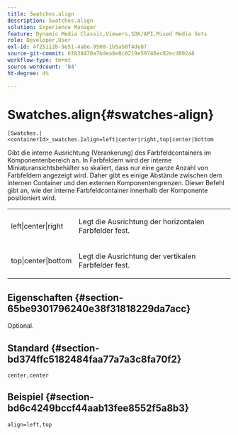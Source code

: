 ```yaml
---
title: Swatches.align
description: Swatches.align
solution: Experience Manager
feature: Dynamic Media Classic,Viewers,SDK/API,Mixed Media Sets
role: Developer,User
exl-id: 4f25112b-9e51-4a0e-9500-1b5ab0f4de87
source-git-commit: 6f838470a7bdea8e8c0219e59746ec82ecd802a8
workflow-type: tm+mt
source-wordcount: '84'
ht-degree: 4%

---
```


# Swatches.align{#swatches-align}

`[Swatches.|<containerId>_swatches.]align=left|center|right,top|center|bottom`

Gibt die interne Ausrichtung (Verankerung) des Farbfeldcontainers im Komponentenbereich an. In Farbfeldern wird der interne Miniaturansichtsbehälter so skaliert, dass nur eine ganze Anzahl von Farbfeldern angezeigt wird. Daher gibt es einige Abstände zwischen dem internen Container und den externen Komponentengrenzen. Dieser Befehl gibt an, wie der interne Farbfeldcontainer innerhalb der Komponente positioniert wird.

<table id="table_58D88FF5F83A4ABA928695B5AFF97354"> 
 <tbody> 
  <tr> 
   <td> <p> <span class="codeph"> left|center|right</span> </p> </td> 
   <td> <p> Legt die Ausrichtung der horizontalen Farbfelder fest. </p> </td> 
  </tr> 
  <tr> 
   <td> <p><span class="codeph"> top|center|bottom</span> </p> </td> 
   <td> <p> Legt die Ausrichtung der vertikalen Farbfelder fest. </p> </td> 
  </tr> 
 </tbody> 
</table>

## Eigenschaften {#section-65be9301796240e38f31818229da7acc}

Optional.

## Standard {#section-bd374ffc5182484faa77a7a3c8fa70f2}

`center,center`

## Beispiel {#section-bd6c4249bccf44aab13fee8552f5a8b3}

`align=left,top`
